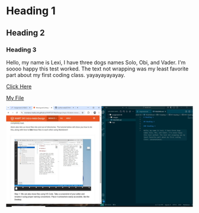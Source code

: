 # Heading 1

## Heading 2

### Heading 3

Hello, my name is Lexi, I have three dogs names Solo, Obi, and Vader. I'm soooo happy this test worked. The text not wrapping was my least favorite part about my first coding class. yayayayayayay.

[Click Here](https://google.com)

[My File](./responses.txt)

![screenshot](./images/screenshotVSCTest.jpg)